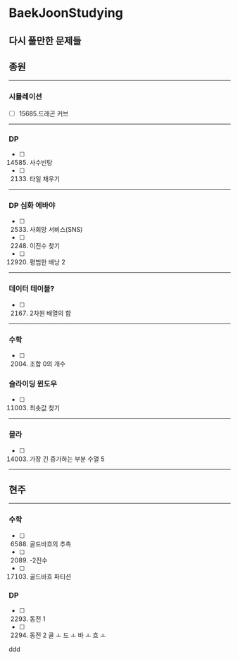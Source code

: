# BaekJoonStudying

## 다시 풀만한 문제들

## 종원
---

### 시뮬레이션
- [ ] 15685.드래곤 커브


---
### DP
- [ ] 14585. 사수빈탕
- [ ] 2133. 타일 채우기
---
### DP 심화 에바야
- [ ] 2533. 사회망 서비스(SNS)
- [ ] 2248. 이진수 찾기
- [ ] 12920. 평범한 배낭 2
---
### 데이터 테이블?
- [ ] 2167. 2차원 배열의 합
---
### 수학
- [ ] 2004. 조합 0의 개수

### 슬라이딩 윈도우
- [ ] 11003. 최솟값 찾기
---
### 몰라
- [ ] 14003. 가장 긴 증가하는 부분 수열 5 
---
## 현주
---

### 수학
- [ ] 6588. 골드바흐의 추측
- [ ] 2089. -2진수
- [ ] 17103. 골드바흐 파티션

### DP
- [ ] 2293. 동전 1
- [ ] 2294. 동전 2
골 ㅗ 드 ㅗ 바 ㅗ 흐 ㅗ

ddd
